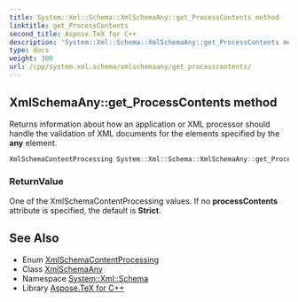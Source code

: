 ```yaml
---
title: System::Xml::Schema::XmlSchemaAny::get_ProcessContents method
linktitle: get_ProcessContents
second_title: Aspose.TeX for C++
description: 'System::Xml::Schema::XmlSchemaAny::get_ProcessContents method. Returns information about how an application or XML processor should handle the validation of XML documents for the elements specified by the any element in C++.'
type: docs
weight: 300
url: /cpp/system.xml.schema/xmlschemaany/get_processcontents/
---
```

## XmlSchemaAny::get_ProcessContents method


Returns information about how an application or XML processor should handle the validation of XML documents for the elements specified by the **any** element.

```cpp
XmlSchemaContentProcessing System::Xml::Schema::XmlSchemaAny::get_ProcessContents()
```


### ReturnValue

One of the XmlSchemaContentProcessing values. If no **processContents** attribute is specified, the default is **Strict**.

## See Also

* Enum [XmlSchemaContentProcessing](../../xmlschemacontentprocessing/)
* Class [XmlSchemaAny](../)
* Namespace [System::Xml::Schema](../../)
* Library [Aspose.TeX for C++](../../../)
